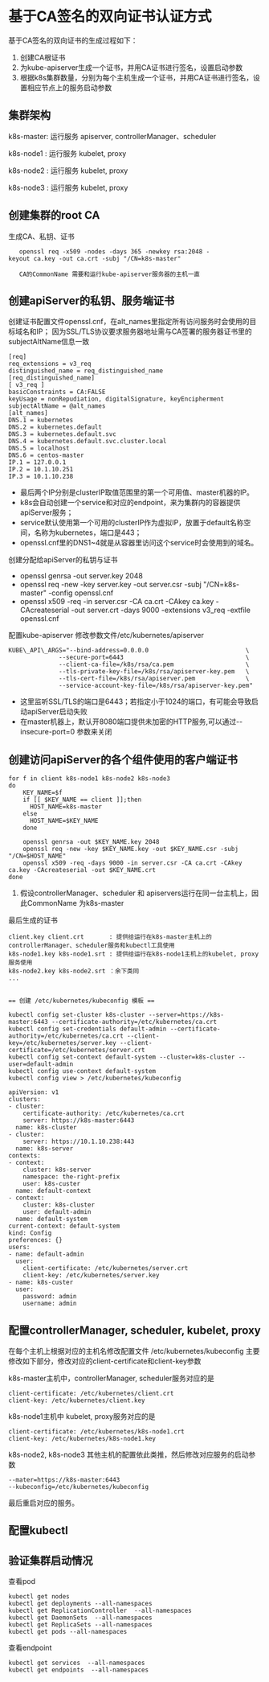 基于CA签名的双向证书认证方式
============================

基于CA签名的双向证书的生成过程如下：

1. 创建CA根证书 
2. 为kube-apiserver生成一个证书，并用CA证书进行签名，设置启动参数
3. 根据k8s集群数量，分别为每个主机生成一个证书，并用CA证书进行签名，设置相应节点上的服务启动参数

集群架构
--------

k8s-master: 运行服务 apiserver, controllerManager、scheduler

k8s-node1 : 运行服务 kubelet, proxy

k8s-node2 : 运行服务 kubelet, proxy

k8s-node3 : 运行服务 kubelet, proxy

创建集群的root CA
-----------------

生成CA、私钥、证书

`   openssl req -x509 -nodes -days 365 -newkey rsa:2048 -keyout ca.key -out ca.crt -subj "/CN=k8s-master"  `

`   CA的CommonName 需要和运行kube-apiserver服务器的主机一直`

创建apiServer的私钥、服务端证书
-------------------------------

创建证书配置文件openssl.cnf，在alt\_names里指定所有访问服务时会使用的目标域名和IP；
因为SSL/TLS协议要求服务器地址需与CA签署的服务器证书里的subjectAltName信息一致

```
[req]
req_extensions = v3_req
distinguished_name = req_distinguished_name
[req_distinguished_name]
[ v3_req ]
basicConstraints = CA:FALSE
keyUsage = nonRepudiation, digitalSignature, keyEncipherment
subjectAltName = @alt_names
[alt_names]
DNS.1 = kubernetes
DNS.2 = kubernetes.default
DNS.3 = kubernetes.default.svc
DNS.4 = kubernetes.default.svc.cluster.local
DNS.5 = localhost
DNS.6 = centos-master
IP.1 = 127.0.0.1
IP.2 = 10.1.10.251
IP.3 = 10.1.10.238
```

* 最后两个IP分别是clusterIP取值范围里的第一个可用值、master机器的IP。
* k8s会自动创建一个service和对应的endpoint，来为集群内的容器提供apiServer服务；
* service默认使用第一个可用的clusterIP作为虚拟IP，放置于default名称空间，名称为kubernetes，端口是443；
* openssl.cnf里的DNS1\~4就是从容器里访问这个service时会使用到的域名。

创建分配给apiServer的私钥与证书

-   openssl genrsa -out server.key 2048
-   openssl req -new -key server.key -out server.csr -subj "/CN=k8s-master" -config openssl.cnf
-   openssl x509 -req -in server.csr -CA ca.crt -CAkey ca.key -CAcreateserial -out server.crt -days 9000 -extensions v3_req -extfile openssl.cnf

配置kube-apiserver 修改参数文件/etc/kubernetes/apiserver

```
KUBE\_API\_ARGS="--bind-address=0.0.0.0                           \
              --secure-port=6443                                  \
              --client-ca-file=/k8s/rsa/ca.pem                    \
              --tls-private-key-file=/k8s/rsa/apiserver-key.pem   \
              --tls-cert-file=/k8s/rsa/apiserver.pem              \ 
              --service-account-key-file=/k8s/rsa/apiserver-key.pem"
```


-   这里监听SSL/TLS的端口是6443；若指定小于1024的端口，有可能会导致启动apiServer启动失败
-   在master机器上，默认开8080端口提供未加密的HTTP服务,可以通过--insecure-port=0
    参数来关闭

创建访问apiServer的各个组件使用的客户端证书
-------------------------------------------

```
for f in client k8s-node1 k8s-node2 k8s-node3  
do
    KEY_NAME=$f
    if [[ $KEY_NAME == client ]];then
      HOST_NAME=k8s-master 
    else
      HOST_NAME=$KEY_NAME
    done
      
    openssl genrsa -out $KEY_NAME.key 2048
    openssl req -new -key $KEY_NAME.key -out $KEY_NAME.csr -subj "/CN=$HOST_NAME"
    openssl x509 -req -days 9000 -in server.csr -CA ca.crt -CAkey ca.key -CAcreateserial -out $KEY_NAME.crt 
done
```

1.  假设controllerManager、scheduler 和 apiservers运行在同一台主机上，因此CommonName 为k8s-master

最后生成的证书

    client.key client.crt       : 提供给运行在k8s-master主机上的controllerManager、scheduler服务和kubectl工具使用   
    k8s-node1.key k8s-node1.srt : 提供给运行在k8s-node1主机上的kubelet, proxy服务使用
    k8s-node2.key k8s-node2.srt ：余下类同 
    ...
    

    == 创建 /etc/kubernetes/kubeconfig 模板 ==

```
kubectl config set-cluster k8s-cluster --server=https://k8s-master:6443 --certificate-authority=/etc/kubernetes/ca.crt
kubectl config set-credentials default-admin --certificate-authority=/etc/kubernetes/ca.crt --client-key=/etc/kubernetes/server.key --client-certificate=/etc/kubernetes/server.crt
kubectl config set-context default-system --cluster=k8s-cluster --user=default-admin
kubectl config use-context default-system
kubectl config view > /etc/kubernetes/kubeconfig
```

```
apiVersion: v1
clusters:
- cluster:
    certificate-authority: /etc/kubernetes/ca.crt
    server: https://k8s-master:6443
  name: k8s-cluster
- cluster:
    server: https://10.1.10.238:443
  name: k8s-server
contexts:
- context:
    cluster: k8s-server
    namespace: the-right-prefix
    user: k8s-custer
  name: default-context
- context:
    cluster: k8s-cluster
    user: default-admin
  name: default-system
current-context: default-system
kind: Config
preferences: {}
users:
- name: default-admin
  user:
    client-certificate: /etc/kubernetes/server.crt
    client-key: /etc/kubernetes/server.key
- name: k8s-custer
  user:
    password: admin
    username: admin
```

配置controllerManager, scheduler, kubelet, proxy
------------------------------------------------

在每个主机上根据对应的主机名修改配置文件 /etc/kubernetes/kubeconfig
主要修改如下部分，修改对应的client-certificate和client-key参数

k8s-master主机中，controllerManager, scheduler服务对应的是

    client-certificate: /etc/kubernetes/client.crt
    client-key: /etc/kubernetes/client.key

k8s-node1主机中 kubelet, proxy服务对应的是

    client-certificate: /etc/kubernetes/k8s-node1.crt
    client-key: /etc/kubernetes/k8s-node1.key

k8s-node2, k8s-node3 其他主机的配置依此类推，然后修改对应服务的启动参数

    --mater=https://k8s-master:6443
    --kubeconfig=/etc/kubernetes/kubeconfig

最后重启对应的服务。

配置kubectl
-----------

验证集群启动情况
----------------

查看pod

    kubectl get nodes
    kubectl get deployments --all-namespaces
    kubectl get ReplicationController  --all-namespaces
    kubectl get DaemonSets  --all-namespaces
    kubectl get ReplicaSets --all-namespaces
    kubectl get pods --all-namespaces

查看endpoint

    kubectl get services  --all-namespaces
    kubectl get endpoints  --all-namespaces
